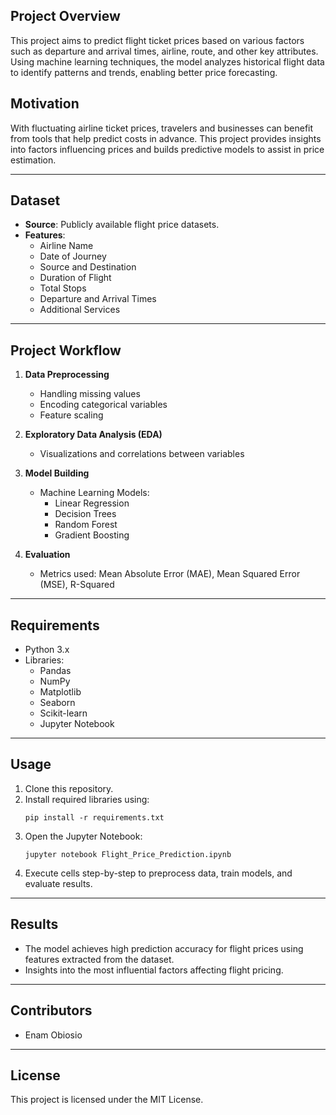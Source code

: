 ## **Project Overview**
This project aims to predict flight ticket prices based on various factors such as departure and arrival times, airline, route, and other key attributes. Using machine learning techniques, the model analyzes historical flight data to identify patterns and trends, enabling better price forecasting.

## **Motivation**
With fluctuating airline ticket prices, travelers and businesses can benefit from tools that help predict costs in advance. This project provides insights into factors influencing prices and builds predictive models to assist in price estimation.

---

## **Dataset**
- **Source**: Publicly available flight price datasets.
- **Features**:
  - Airline Name  
  - Date of Journey  
  - Source and Destination  
  - Duration of Flight  
  - Total Stops  
  - Departure and Arrival Times  
  - Additional Services  

---

## **Project Workflow**
1. **Data Preprocessing**  
   - Handling missing values  
   - Encoding categorical variables  
   - Feature scaling  

2. **Exploratory Data Analysis (EDA)**  
   - Visualizations and correlations between variables  

3. **Model Building**  
   - Machine Learning Models:
     - Linear Regression
     - Decision Trees
     - Random Forest
     - Gradient Boosting  

4. **Evaluation**  
   - Metrics used: Mean Absolute Error (MAE), Mean Squared Error (MSE), R-Squared  

---

## **Requirements**
- Python 3.x
- Libraries:
  - Pandas
  - NumPy
  - Matplotlib
  - Seaborn
  - Scikit-learn
  - Jupyter Notebook  

---

## **Usage**
1. Clone this repository.  
2. Install required libraries using:  
   ```
   pip install -r requirements.txt
   ```
3. Open the Jupyter Notebook:  
   ```
   jupyter notebook Flight_Price_Prediction.ipynb
   ```
4. Execute cells step-by-step to preprocess data, train models, and evaluate results.

---

## **Results**
- The model achieves high prediction accuracy for flight prices using features extracted from the dataset.  
- Insights into the most influential factors affecting flight pricing.  

---

## **Contributors**
- Enam Obiosio

---

## **License**
This project is licensed under the MIT License.  
